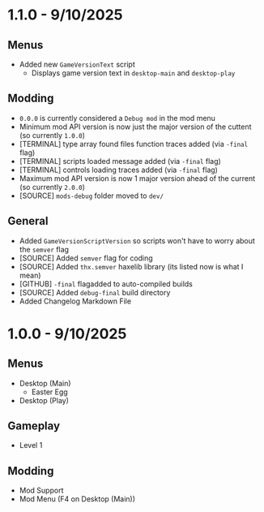 # 1.1.0 - 9/10/2025
## Menus
- Added new `GameVersionText` script
  - Displays game version text in `desktop-main` and `desktop-play`
## Modding
- `0.0.0` is currently considered a `Debug mod` in the mod menu
- Minimum mod API version is now just the major version of the cuttent (so currently `1.0.0`)
- [TERMINAL] type array found files function traces added (via `-final` flag)
- [TERMINAL] scripts loaded message added (via `-final` flag)
- [TERMINAL] controls loading traces added (via `-final` flag)
- Maximum mod API version is now 1 major version ahead of the current (so currently `2.0.0`)
- [SOURCE] `mods-debug` folder moved to `dev/`
## General
- Added `GameVersionScriptVersion` so scripts won't have to worry about the `semver` flag
- [SOURCE] Added `semver` flag for coding
- [SOURCE] Added `thx.semver` haxelib library (its listed now is what I mean)
- [GITHUB] `-final` flagadded to auto-compiled builds
- [SOURCE] Added `debug-final` build directory
- Added Changelog Markdown File

# 1.0.0 - 9/10/2025
## Menus
- Desktop (Main)
  - Easter Egg
- Desktop (Play)
## Gameplay
- Level 1
## Modding
- Mod Support
- Mod Menu (F4 on Desktop (Main))
